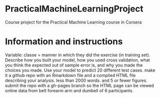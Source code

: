 # PracticalMachineLearningProject
Course project for the Practical Machine Learning course in Corsera

# Information and instructions
Variable: classe = manner in which they did the exercise (in training set).
Describe how you built your model, how you used cross validation, what you think the expected out of sample error is, and why you made the choices 
you made. Use your model to predict 20 different test cases. make it a github repo with an Rmarkdown file and a complied HTML file describing your analysis. less than 2000 words.  and 5 or fewer figures. submit the repo with a gh-pages branch so the HTML page can be viewed online data from belt forearm arm and dumbell of 6 participants.
